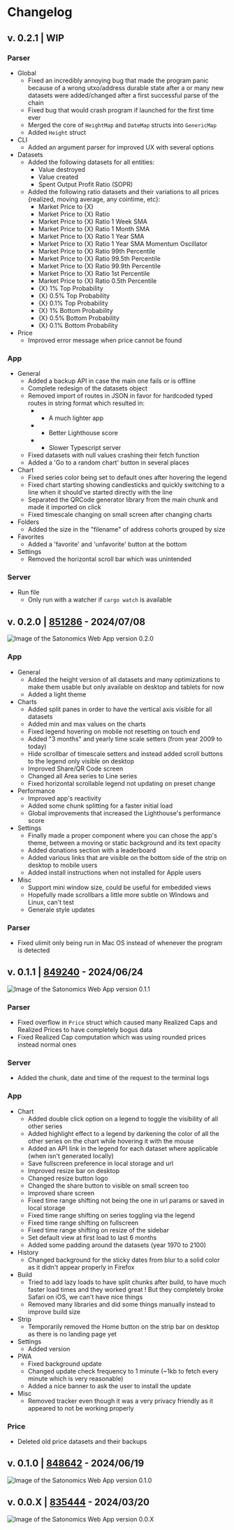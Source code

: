 # Changelog

## v. 0.2.1 | WIP

### Parser

- Global
  - Fixed an incredibly annoying bug that made the program panic because of a wrong utxo/address durable state after a or many new datasets were added/changed after a first successful parse of the chain
  - Fixed bug that would crash program if launched for the first time ever
  - Merged the core of `HeightMap` and `DateMap` structs into `GenericMap`
  - Added `Height` struct
- CLI
  - Added an argument parser for improved UX with several options
- Datasets
  - Added the following datasets for all entities:
    - Value destroyed
    - Value created
    - Spent Output Profit Ratio (SOPR)
  - Added the following ratio datasets and their variations to all prices {realized, moving average, any cointime, etc}:
    - Market Price to {X}
    - Market Price to {X} Ratio
    - Market Price to {X} Ratio 1 Week SMA
    - Market Price to {X} Ratio 1 Month SMA
    - Market Price to {X} Ratio 1 Year SMA
    - Market Price to {X} Ratio 1 Year SMA Momentum Oscillator
    - Market Price to {X} Ratio 99th Percentile
    - Market Price to {X} Ratio 99.5th Percentile
    - Market Price to {X} Ratio 99.9th Percentile
    - Market Price to {X} Ratio 1st Percentile
    - Market Price to {X} Ratio 0.5th Percentile
    - {X} 1% Top Probability
    - {X} 0.5% Top Probability
    - {X} 0.1% Top Probability
    - {X} 1% Bottom Probability
    - {X} 0.5% Bottom Probability
    - {X} 0.1% Bottom Probability
- Price
  - Improved error message when price cannot be found

### App

- General
  - Added a backup API in case the main one fails or is offline
  - Complete redesign of the datasets object
  - Removed import of routes in JSON in favor for hardcoded typed routes in string format which resulted in:
    - + A much lighter app
    - + Better Lighthouse score
    - - Slower Typescript server
  - Fixed datasets with null values crashing their fetch function
  - Added a 'Go to a random chart' button in several places
- Chart
  - Fixed series color being set to default ones after hovering the legend
  - Fixed chart starting showing candlesticks and quickly switching to a line when it should've started directly with the line
  - Separated the QRCode generator library from the main chunk and made it imported on click
  - Fixed timescale changing on small screen after changing charts
- Folders
  - Added the size in the "filename" of address cohorts grouped by size
- Favorites
  - Added a 'favorite' and 'unfavorite' button at the bottom
- Settings
  - Removed the horizontal scroll bar which was unintended

### Server

- Run file
  - Only run with a watcher if `cargo watch` is available

## v. 0.2.0 | [851286](https://mempool.space/block/0000000000000000000281ca7f1bf8c50702bfca168c7af1bdc67c977c1ac8ed) - 2024/07/08

![Image of the Satonomics Web App version 0.2.0](./assets/v0.2.0.jpg)

### App

- General
  - Added the height version of all datasets and many optimizations to make them usable but only available on desktop and tablets for now
  - Added a light theme
- Charts
  - Added split panes in order to have the vertical axis visible for all datasets
  - Added min and max values on the charts
  - Fixed legend hovering on mobile not resetting on touch end
  - Added "3 months" and yearly time scale setters (from year 2009 to today)
  - Hide scrollbar of timescale setters and instead added scroll buttons to the legend only visible on desktop
  - Improved Share/QR Code screen
  - Changed all Area series to Line series
  - Fixed horizontal scrollable legend not updating on preset change
- Performance
  - Improved app's reactivity
  - Added some chunk splitting for a faster initial load
  - Global improvements that increased the Lighthouse's performance score
- Settings
  - Finally made a proper component where you can chose the app's theme, between a moving or static background and its text opacity
  - Added donations section with a leaderboard
  - Added various links that are visible on the bottom side of the strip on desktop to mobile users
  - Added install instructions when not installed for Apple users
- Misc
  - Support mini window size, could be useful for embedded views
  - Hopefully made scrollbars a little more subtle on WIndows and Linux, can't test
  - Generale style updates

### Parser

- Fixed ulimit only being run in Mac OS instead of whenever the program is detected

## v. 0.1.1 | [849240](https://mempool.space/block/000000000000000000002b8653988655071c07bb5f7181c038f9326bc86db741) - 2024/06/24

![Image of the Satonomics Web App version 0.1.1](./assets/v0.1.1.jpg)

### Parser

- Fixed overflow in `Price` struct which caused many Realized Caps and Realized Prices to have completely bogus data
- Fixed Realized Cap computation which was using rounded prices instead normal ones

### Server

- Added the chunk, date and time of the request to the terminal logs

### App

- Chart
  - Added double click option on a legend to toggle the visibility of all other series
  - Added highlight effect to a legend by darkening the color of all the other series on the chart while hovering it with the mouse
  - Added an API link in the legend for each dataset where applicable (when isn't generated locally)
  - Save fullscreen preference in local storage and url
  - Improved resize bar on desktop
  - Changed resize button logo
  - Changed the share button to visible on small screen too
  - Improved share screen
  - Fixed time range shifting not being the one in url params or saved in local storage
  - Fixed time range shifting on series toggling via the legend
  - Fixed time range shifting on fullscreen
  - Fixed time range shifting on resize of the sidebar
  - Set default view at first load to last 6 months
  - Added some padding around the datasets (year 1970 to 2100)
- History
  - Changed background for the sticky dates from blur to a solid color as it didn't appear properly in Firefox
- Build
  - Tried to add lazy loads to have split chunks after build, to have much faster load times and they worked great ! But they completely broke Safari on iOS, we can't have nice things
  - Removed many libraries and did some things manually instead to improve build size
- Strip
  - Temporarily removed the Home button on the strip bar on desktop as there is no landing page yet
- Settings
  - Added version
- PWA
  - Fixed background update
  - Changed update check frequency to 1 minute (~1kb to fetch every minute which is very reasonable)
  - Added a nice banner to ask the user to install the update
- Misc
  - Removed tracker even though it was a very privacy friendly as it appeared to not be working properly

### Price

- Deleted old price datasets and their backups

## v. 0.1.0 | [848642](https://mempool.space/block/000000000000000000020be5761d70751252219a9557f55e91ecdfb86c4e026a) - 2024/06/19

![Image of the Satonomics Web App version 0.1.0](./assets/v0.1.0.jpg)

## v. 0.0.X | [835444](https://mempool.space/block/000000000000000000009f93907a0dd83c080d5585cc7ec82c076d45f6d7c872) - 2024/03/20

![Image of the Satonomics Web App version 0.0.X](./assets/v0.0.X.jpg)
